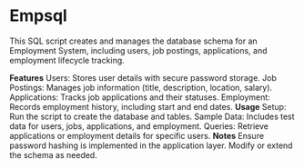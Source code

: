 # Empsql
This SQL script creates and manages the database schema for an Employment System, including users, job postings, applications, and employment lifecycle tracking.

**Features**
Users: Stores user details with secure password storage.
Job Postings: Manages job information (title, description, location, salary).
Applications: Tracks job applications and their statuses.
Employment: Records employment history, including start and end dates.
**Usage**
Setup: Run the script to create the database and tables.
Sample Data: Includes test data for users, jobs, applications, and employment.
Queries: Retrieve applications or employment details for specific users.
**Notes**
Ensure password hashing is implemented in the application layer.
Modify or extend the schema as needed.
